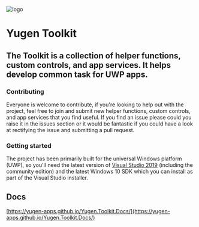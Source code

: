 ![logo](/Yugen.Toolkit.Uwp.Samples/Assets/StoreLogo.scale-400.png)

# Yugen Toolkit

## The Toolkit is a collection of helper functions, custom controls, and app services. It helps develop common task for UWP apps. 

### Contributing
Everyone is welcome to contribute, if you're looking to help out with the project, feel free to join and submit new helper functions, custom controls, and app services that you find useful. If you find an issue please could you raise it in the issues section or it would be fantastic if you could have a look at rectifying the issue and submitting a pull request. 

### Getting started
The project has been primarily built for the universal Windows platform (UWP), so you'll need the latest version of [Visual Studio 2019](https://www.visualstudio.com/) (including the community edition) and the latest Windows 10 SDK which you can install as part of the Visual Studio installer.

## Docs
[https://yugen-apps.github.io/Yugen.Toolkit.Docs/](https://yugen-apps.github.io/Yugen.Toolkit.Docs/)

